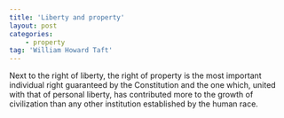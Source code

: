 ```yaml
---
title: 'Liberty and property'
layout: post
categories:
    - property
tag: 'William Howard Taft'
---
```


Next to the right of liberty, the right of property is the most important individual right guaranteed by the Constitution and the one which, united with that of personal liberty, has contributed more to the growth of civilization than any other institution established by the human race.